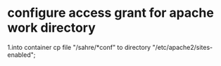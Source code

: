 # configure access grant for apache work directory

1.into container cp file "/sahre/*conf" to directory "/etc/apache2/sites-enabled";

